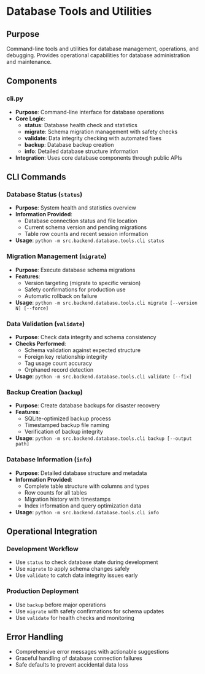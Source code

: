 # Database Tools and Utilities

## Purpose
Command-line tools and utilities for database management, operations, and debugging. Provides operational capabilities for database administration and maintenance.

## Components

### cli.py
- **Purpose**: Command-line interface for database operations
- **Core Logic**:
  - **status**: Database health check and statistics
  - **migrate**: Schema migration management with safety checks
  - **validate**: Data integrity checking with automated fixes
  - **backup**: Database backup creation
  - **info**: Detailed database structure information
- **Integration**: Uses core database components through public APIs

## CLI Commands

### Database Status (`status`)
- **Purpose**: System health and statistics overview
- **Information Provided**:
  - Database connection status and file location
  - Current schema version and pending migrations
  - Table row counts and recent session information
- **Usage**: `python -m src.backend.database.tools.cli status`

### Migration Management (`migrate`)
- **Purpose**: Execute database schema migrations
- **Features**:
  - Version targeting (migrate to specific version)
  - Safety confirmations for production use
  - Automatic rollback on failure
- **Usage**: `python -m src.backend.database.tools.cli migrate [--version N] [--force]`

### Data Validation (`validate`)
- **Purpose**: Check data integrity and schema consistency
- **Checks Performed**:
  - Schema validation against expected structure
  - Foreign key relationship integrity
  - Tag usage count accuracy
  - Orphaned record detection
- **Usage**: `python -m src.backend.database.tools.cli validate [--fix]`

### Backup Creation (`backup`)
- **Purpose**: Create database backups for disaster recovery
- **Features**:
  - SQLite-optimized backup process
  - Timestamped backup file naming
  - Verification of backup integrity
- **Usage**: `python -m src.backend.database.tools.cli backup [--output path]`

### Database Information (`info`)
- **Purpose**: Detailed database structure and metadata
- **Information Provided**:
  - Complete table structure with columns and types
  - Row counts for all tables
  - Migration history with timestamps
  - Index information and query optimization data
- **Usage**: `python -m src.backend.database.tools.cli info`

## Operational Integration

### Development Workflow
- Use `status` to check database state during development
- Use `migrate` to apply schema changes safely
- Use `validate` to catch data integrity issues early

### Production Deployment
- Use `backup` before major operations
- Use `migrate` with safety confirmations for schema updates
- Use `validate` for health checks and monitoring

## Error Handling
- Comprehensive error messages with actionable suggestions
- Graceful handling of database connection failures
- Safe defaults to prevent accidental data loss